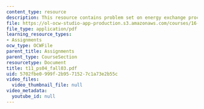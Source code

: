 ```yaml
---
content_type: resource
description: This resource contains problem set on energy exchange processes.
file: https://ol-ocw-studio-app-production.s3.amazonaws.com/courses/16-01-unified-engineering-i-ii-iii-iv-fall-2005-spring-2006/5702fbe0999f2b9571527c1a73e2b55c_t11_ps04_fall03.pdf
file_type: application/pdf
learning_resource_types:
- Assignments
ocw_type: OCWFile
parent_title: Assignments
parent_type: CourseSection
resourcetype: Document
title: t11_ps04_fall03.pdf
uid: 5702fbe0-999f-2b95-7152-7c1a73e2b55c
video_files:
  video_thumbnail_file: null
video_metadata:
  youtube_id: null
---
```

